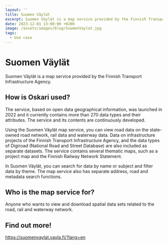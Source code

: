 ```yaml
---
layout: ''
title: Suomen Väylät
excerpt: Suomen Väylät is a map service provided by the Finnish Transport Infrastructure Agency.
date: 2023-12-01 13:00:00 +0200
image: /assets/images/blog/SuomenVaylat.jpg
tags:
  - Use case
---
```


# Suomen Väylät

Suomen Väylät is a map service provided by the Finnish Transport Infrastructure Agency.

## How is Oskari used?

The service, based on open data geographical information, was launched in 2022 and it currently contains more than 270 data types and their attributes. The service and its contents are continuously developed.

Using the Suomen Väylät map service, you can view road data on the state-owned road network, rail data and waterway data. Data on infrastructure projects of the Finnish Transport Infrastructure Agency, and the data types of Digiroad (National Road and Street Database) are also included as separate datasets. The service contains several thematic maps, such as a project map and the Finnish Railway Network Statement.

In Suomen Väylät, you can search for data by name or subject and filter data by theme. The map service also has separate address, road and metadata search functions.

## Who is the map service for?

Anyone who wants to view and download spatial data sets related to the road, rail and waterway network.

## Find out more!

<https://suomenvaylat.vayla.fi/?lang=en>
